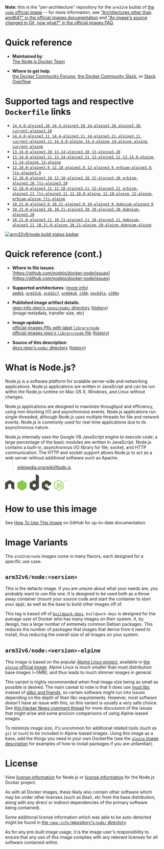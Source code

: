 <!--

********************************************************************************

WARNING:

    DO NOT EDIT "node/README.md"

    IT IS AUTO-GENERATED

    (from the other files in "node/" combined with a set of templates)

********************************************************************************

-->

**Note:** this is the "per-architecture" repository for the `arm32v6` builds of [the `node` official image](https://hub.docker.com/_/node) -- for more information, see ["Architectures other than amd64?" in the official images documentation](https://github.com/docker-library/official-images#architectures-other-than-amd64) and ["An image's source changed in Git, now what?" in the official images FAQ](https://github.com/docker-library/faq#an-images-source-changed-in-git-now-what).

# Quick reference

-	**Maintained by**:  
	[The Node.js Docker Team](https://github.com/nodejs/docker-node)

-	**Where to get help**:  
	[the Docker Community Forums](https://forums.docker.com/), [the Docker Community Slack](http://dockr.ly/slack), or [Stack Overflow](https://stackoverflow.com/search?tab=newest&q=docker)

# Supported tags and respective `Dockerfile` links

-	[`14.4.0-alpine3.10`, `14.4-alpine3.10`, `14-alpine3.10`, `alpine3.10`, `current-alpine3.10`](https://github.com/nodejs/docker-node/blob/18ed56ea9ba03c16f48372927f5eb2553033e8de/14/alpine3.10/Dockerfile)
-	[`14.4.0-alpine3.11`, `14.4-alpine3.11`, `14-alpine3.11`, `alpine3.11`, `current-alpine3.11`, `14.4.0-alpine`, `14.4-alpine`, `14-alpine`, `alpine`, `current-alpine`](https://github.com/nodejs/docker-node/blob/18ed56ea9ba03c16f48372927f5eb2553033e8de/14/alpine3.11/Dockerfile)
-	[`13.14.0-alpine3.10`, `13.14-alpine3.10`, `13-alpine3.10`](https://github.com/nodejs/docker-node/blob/bf9fb2d1126062e27d0b763674064bb17da4718c/13/alpine3.10/Dockerfile)
-	[`13.14.0-alpine3.11`, `13.14-alpine3.11`, `13-alpine3.11`, `13.14.0-alpine`, `13.14-alpine`, `13-alpine`](https://github.com/nodejs/docker-node/blob/bf9fb2d1126062e27d0b763674064bb17da4718c/13/alpine3.11/Dockerfile)
-	[`12.18.0-alpine3.9`, `12.18-alpine3.9`, `12-alpine3.9`, `erbium-alpine3.9`, `lts-alpine3.9`](https://github.com/nodejs/docker-node/blob/0acac6b0224a313d5e6c4b233bf38c1eaaf11849/12/alpine3.9/Dockerfile)
-	[`12.18.0-alpine3.10`, `12.18-alpine3.10`, `12-alpine3.10`, `erbium-alpine3.10`, `lts-alpine3.10`](https://github.com/nodejs/docker-node/blob/0acac6b0224a313d5e6c4b233bf38c1eaaf11849/12/alpine3.10/Dockerfile)
-	[`12.18.0-alpine3.11`, `12.18-alpine3.11`, `12-alpine3.11`, `erbium-alpine3.11`, `lts-alpine3.11`, `12.18.0-alpine`, `12.18-alpine`, `12-alpine`, `erbium-alpine`, `lts-alpine`](https://github.com/nodejs/docker-node/blob/0acac6b0224a313d5e6c4b233bf38c1eaaf11849/12/alpine3.11/Dockerfile)
-	[`10.21.0-alpine3.9`, `10.21-alpine3.9`, `10-alpine3.9`, `dubnium-alpine3.9`](https://github.com/nodejs/docker-node/blob/cc23289cffb36d96cffdc2055122858a1c0614a3/10/alpine3.9/Dockerfile)
-	[`10.21.0-alpine3.10`, `10.21-alpine3.10`, `10-alpine3.10`, `dubnium-alpine3.10`](https://github.com/nodejs/docker-node/blob/cc23289cffb36d96cffdc2055122858a1c0614a3/10/alpine3.10/Dockerfile)
-	[`10.21.0-alpine3.11`, `10.21-alpine3.11`, `10-alpine3.11`, `dubnium-alpine3.11`, `10.21.0-alpine`, `10.21-alpine`, `10-alpine`, `dubnium-alpine`](https://github.com/nodejs/docker-node/blob/cc23289cffb36d96cffdc2055122858a1c0614a3/10/alpine3.11/Dockerfile)

[![arm32v6/node build status badge](https://img.shields.io/jenkins/s/https/doi-janky.infosiftr.net/job/multiarch/job/arm32v6/job/node.svg?label=arm32v6/node%20%20build%20job)](https://doi-janky.infosiftr.net/job/multiarch/job/arm32v6/job/node/)

# Quick reference (cont.)

-	**Where to file issues**:  
	[https://github.com/nodejs/docker-node/issues](https://github.com/nodejs/docker-node/issues)

-	**Supported architectures**: ([more info](https://github.com/docker-library/official-images#architectures-other-than-amd64))  
	[`amd64`](https://hub.docker.com/r/amd64/node/), [`arm32v6`](https://hub.docker.com/r/arm32v6/node/), [`arm32v7`](https://hub.docker.com/r/arm32v7/node/), [`arm64v8`](https://hub.docker.com/r/arm64v8/node/), [`i386`](https://hub.docker.com/r/i386/node/), [`ppc64le`](https://hub.docker.com/r/ppc64le/node/), [`s390x`](https://hub.docker.com/r/s390x/node/)

-	**Published image artifact details**:  
	[repo-info repo's `repos/node/` directory](https://github.com/docker-library/repo-info/blob/master/repos/node) ([history](https://github.com/docker-library/repo-info/commits/master/repos/node))  
	(image metadata, transfer size, etc)

-	**Image updates**:  
	[official-images PRs with label `library/node`](https://github.com/docker-library/official-images/pulls?q=label%3Alibrary%2Fnode)  
	[official-images repo's `library/node` file](https://github.com/docker-library/official-images/blob/master/library/node) ([history](https://github.com/docker-library/official-images/commits/master/library/node))

-	**Source of this description**:  
	[docs repo's `node/` directory](https://github.com/docker-library/docs/tree/master/node) ([history](https://github.com/docker-library/docs/commits/master/node))

# What is Node.js?

Node.js is a software platform for scalable server-side and networking applications. Node.js applications are written in JavaScript and can be run within the Node.js runtime on Mac OS X, Windows, and Linux without changes.

Node.js applications are designed to maximize throughput and efficiency, using non-blocking I/O and asynchronous events. Node.js applications run single-threaded, although Node.js uses multiple threads for file and network events. Node.js is commonly used for real-time applications due to its asynchronous nature.

Node.js internally uses the Google V8 JavaScript engine to execute code; a large percentage of the basic modules are written in JavaScript. Node.js contains a built-in, asynchronous I/O library for file, socket, and HTTP communication. The HTTP and socket support allows Node.js to act as a web server without additional software such as Apache.

> [wikipedia.org/wiki/Node.js](https://en.wikipedia.org/wiki/Node.js)

![logo](https://raw.githubusercontent.com/docker-library/docs/01c12653951b2fe592c1f93a13b4e289ada0e3a1/node/logo.png)

# How to use this image

See [How To Use This Image](https://github.com/nodejs/docker-node/blob/master/README.md#how-to-use-this-image) on GitHub for up-to-date documentation.

# Image Variants

The `arm32v6/node` images come in many flavors, each designed for a specific use case.

## `arm32v6/node:<version>`

This is the defacto image. If you are unsure about what your needs are, you probably want to use this one. It is designed to be used both as a throw away container (mount your source code and start the container to start your app), as well as the base to build other images off of.

This tag is based off of [`buildpack-deps`](https://hub.docker.com/_/buildpack-deps/). `buildpack-deps` is designed for the average user of Docker who has many images on their system. It, by design, has a large number of extremely common Debian packages. This reduces the number of packages that images that derive from it need to install, thus reducing the overall size of all images on your system.

## `arm32v6/node:<version>-alpine`

This image is based on the popular [Alpine Linux project](http://alpinelinux.org), available in [the `alpine` official image](https://hub.docker.com/_/alpine). Alpine Linux is much smaller than most distribution base images (~5MB), and thus leads to much slimmer images in general.

This variant is highly recommended when final image size being as small as possible is desired. The main caveat to note is that it does use [musl libc](http://www.musl-libc.org) instead of [glibc and friends](http://www.etalabs.net/compare_libcs.html), so certain software might run into issues depending on the depth of their libc requirements. However, most software doesn't have an issue with this, so this variant is usually a very safe choice. See [this Hacker News comment thread](https://news.ycombinator.com/item?id=10782897) for more discussion of the issues that might arise and some pro/con comparisons of using Alpine-based images.

To minimize image size, it's uncommon for additional related tools (such as `git` or `bash`) to be included in Alpine-based images. Using this image as a base, add the things you need in your own Dockerfile (see the [`alpine` image description](https://hub.docker.com/_/alpine/) for examples of how to install packages if you are unfamiliar).

# License

View [license information](https://github.com/nodejs/node/blob/master/LICENSE) for Node.js or [license information](https://github.com/nodejs/docker-node/blob/master/LICENSE) for the Node.js Docker project.

As with all Docker images, these likely also contain other software which may be under other licenses (such as Bash, etc from the base distribution, along with any direct or indirect dependencies of the primary software being contained).

Some additional license information which was able to be auto-detected might be found in [the `repo-info` repository's `node/` directory](https://github.com/docker-library/repo-info/tree/master/repos/node).

As for any pre-built image usage, it is the image user's responsibility to ensure that any use of this image complies with any relevant licenses for all software contained within.
